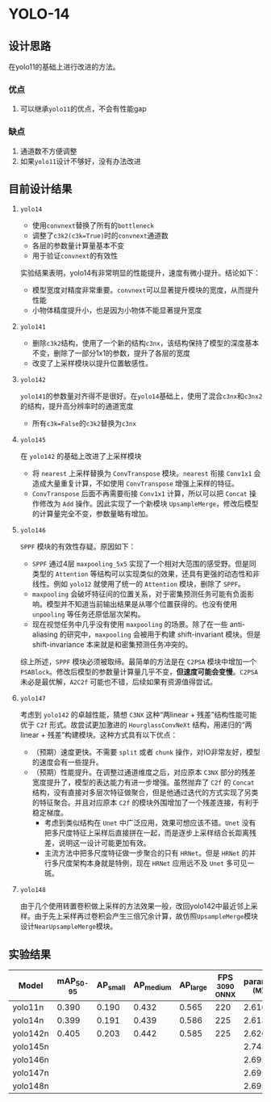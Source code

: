 # YOLO-14

## 设计思路

在yolo11的基础上进行改进的方法。

### 优点

1. 可以继承`yolo11`的优点，不会有性能gap

### 缺点

1. 通道数不方便调整
2. 如果`yolo11`设计不够好，没有办法改进

## 目前设计结果

1. `yolo14`
   - 使用`convnext`替换了所有的`bottleneck`
   - 调整了`c3k2(c3k=True)`时的`convnext`通道数
   - 各层的参数量计算量基本不变
   - 用于验证`convnext`的有效性

   实验结果表明，yolo14有非常明显的性能提升，速度有微小提升。结论如下：
   - 模型宽度对精度非常重要。`convnext`可以显著提升模块的宽度，从而提升性能
   - 小物体精度提升小，也是因为小物体不能显著提升宽度

2. `yolo141`
   - 删除`c3k2`结构，使用了一个新的结构`c3nx`，该结构保持了模型的深度基本不变，删除了一部分1x1的参数，提升了各层的宽度
   - 改变了上采样模块以提升位置敏感性。

3. `yolo142`

   `yolo141`的参数量对齐得不是很好。在`yolo14`基础上，使用了混合`c3nx`和`c3nx2`的结构，提升高分辨率时的通道宽度
   - 所有`c3k=False`的`c3k2`替换为`c3nx`

4. `yolo145`

   在 `yolo142` 的基础上改进了上采样模块

   - 将 `nearest` 上采样替换为 `ConvTranspose` 模块。`nearest` 衔接 `Conv1x1` 会造成大量重复计算，不如使用 `ConvTranspose` 增强上采样的特征。
   - `ConvTranspose` 后面不再需要衔接 `Conv1x1` 计算，所以可以把 `Concat` 操作修改为 `Add` 操作。因此实现了一个新模块 `UpsampleMerge`，修改后模型的计算量完全不变，参数量略有增加。

5. `yolo146`

   `SPPF` 模块的有效性存疑。原因如下：

   - `SPPF` 通过4层 `maxpooling_5x5` 实现了一个相对大范围的感受野。但是同类型的 `Attention` 等结构可以实现类似的效果，还具有更强的动态性和非线性。例如 `yolo12` 就使用了统一的 `Attention` 模块，删除了 `SPPF`。
   - `maxpooling` 会破坏特征间的位置关系，对于密集预测任务可能有负面影响。模型并不知道当前输出结果是从哪个位置获得的。也没有使用 `unpooling` 等任务还原低层次架构。
   - 现在视觉任务中几乎没有使用 `maxpooling` 的场景。除了在一些 anti-aliasing 的研究中，`maxpooling` 会被用于构建 shift-invariant 模块。但是 shift-invariance 本来就是和密集预测任务冲突的。

   综上所述，`SPPF` 模块必须被取缔。最简单的方法是在 `C2PSA` 模块中增加一个 `PSABlock`。修改后模型的参数量计算量几乎不变，**但速度可能会变慢**。`C2PSA` 未必是最优解，`A2C2f` 可能也不错，后续如果有资源值得尝试。

6. `yolo147`

   考虑到 `yolo142` 的卓越性能，猜想 `C3NX` 这种“两linear + 残差”结构性能可能优于 `C2f` 形式。故尝试更加激进的 `HourglassConvNeXt` 结构，用递归的“两linear + 残差”构建模块。这种方式具有以下优点：

   - （预期）速度更快。不需要 `split` 或者 `chunk` 操作，对IO非常友好，模型的速度会有一些提升。
   - （预期）性能提升。在调整过通道维度之后，对应原本 `C3NX` 部分的残差宽度提升了，模型的表达能力有进一步增强。虽然抛弃了 `C2f` 的 `Concat` 结构，没有直接对多层次特征做聚合，但是他通过迭代的方式实现了另类的特征聚合。并且对应原本 `C2f` 的模块外围增加了一个残差连接，有利于稳定梯度。
      - 考虑到类似结构在 `Unet` 中广泛应用，效果可想应该不错。`Unet` 没有把多尺度特征上采样后直接拼在一起，而是逐步上采样结合长距离残差，说明这一设计可能更加有效。
      - 主流方法中把多尺度特征做一步聚合的只有 `HRNet`。但是 `HRNet` 的并行多尺度架构本身就是特例，现在 `HRNet` 应用远不及 `Unet` 多可见一斑。

7. `yolo148`
   
   由于几个使用转置卷积做上采样的方法效果一般，改回yolo142中最近邻上采样。由于先上采样再过卷积会产生三倍冗余计算，故仿照`UpsampleMerge`模块设计`NearUpsampleMerge`模块。


## 实验结果

| Model | mAP<sub>50-95</sub> | AP<sub>small</sub> | AP<sub>medium</sub> | AP<sub>large</sub> | FPS<br><sup>3090 ONNX</sup>  | params<br><sup>(M)</sup> |FLOPs<br><sup>(B) |
| -------- | ----- | ----- | ----- | ----- | --- | ----- | ---- |
| yolo11n  | 0.390 | 0.190 | 0.432 | 0.565 | 220 | 2.616 | 6.48 |
| yolo14n  | 0.399 | 0.191 | 0.439 | 0.586 | 225 | 2.613 | 6.52 |
| yolo142n | 0.405 | 0.203 | 0.442 | 0.585 | 225 | 2.620 | 6.49 |
| yolo145n |       |       |       |       |     | 2.743 | 6.49 |
| yolo146n |       |       |       |       |     | 2.695 | 6.45 |
| yolo147n |       |       |       |       |     | 2.695 | 6.45 |
| yolo148n |       |       |       |       |     | 2.695 | 6.45 |
